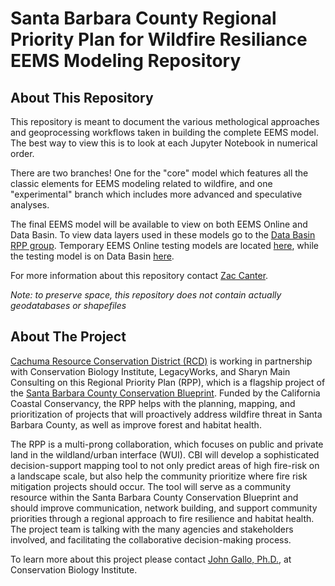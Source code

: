# Santa Barbara County Regional Priority Plan for Wildfire Resiliance EEMS Modeling Repository

## About This Repository

This repository is meant to document the various methological approaches and geoprocessing workflows taken in building the complete EEMS model. The best way to view this is to look at each Jupyter Notebook in numerical order.

There are two branches! One for the "core" model which features all the classic elements for EEMS modeling related to wildfire, and one "experimental" branch which includes more advanced and speculative analyses.

The final EEMS model will be available to view on both EEMS Online and Data Basin. To view data layers used in these models go to the [Data Basin RPP group](https://databasin.org/groups/a7a78b77e731438ab564e033d5d221f4/). Temporary EEMS Online testing models are located [here](), while the testing model is on Data Basin [here]().

For more information about this repository contact [Zac Canter](https://consbio.org/people/staff/zac-canter).

*Note: to preserve space, this repository does not contain actually geodatabases or shapefiles*

## About The Project

[Cachuma Resource Conservation District (RCD)](https://www.rcdsantabarbara.org/) is working in partnership with Conservation Biology Institute, LegacyWorks, and Sharyn Main Consulting on this Regional Priority Plan (RPP), which is a flagship project of the [Santa Barbara County Conservation Blueprint](https://consbio.org/products/projects/sb-blueprint). Funded by the California Coastal Conservancy, the RPP helps with the planning, mapping, and prioritization of projects that will proactively address wildfire threat in Santa Barbara County, as well as improve forest and habitat health.

The RPP is a multi-prong collaboration, which focuses on public and private land in the wildland/urban interface (WUI). CBI will develop a sophisticated decision-support mapping tool to not only predict areas of high fire-risk on a landscape scale, but also help the community prioritize where fire risk mitigation projects should occur. The tool will serve as a community resource within the Santa Barbara County Conservation Blueprint and should improve communication, network building, and support community priorities through a regional approach to fire resilience and habitat health. The project team is talking with the many agencies and stakeholders involved, and facilitating the collaborative decision-making process.

To learn more about this project please contact [John Gallo, Ph.D.](https://consbio.org/people/staff/john-gallo), at Conservation Biology Institute.
